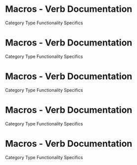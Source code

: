  
# Macros - Verb Documentation
 
Category                  Type                      Functionality             Specifics                
 
# Macros - Verb Documentation
 
Category                  Type                      Functionality             Specifics                
 
# Macros - Verb Documentation
 
Category                  Type                      Functionality             Specifics                
 
# Macros - Verb Documentation
 
Category                  Type                      Functionality             Specifics                
 
# Macros - Verb Documentation
 
Category                  Type                      Functionality             Specifics                
